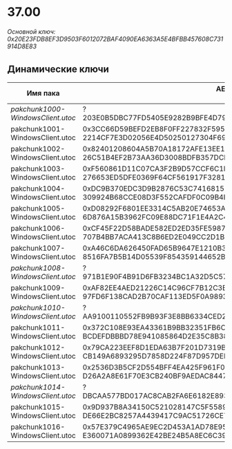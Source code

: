 # 37.00

###### Основной ключ: 0x20E23FDB8EF3D9503F6012072BAF4090EA6363A5E4BFBB457608C731914D8E83

## Динамические ключи

| Имя пака                          | AES Ключ</br>GUID                                                                                       | HiRes Текстуры |
|-----------------------------------|---------------------------------------------------------------------------------------------------------|----------------|
| *pakchunk1000-WindowsClient.utoc* | ?</br>203E0B5DBC77FD5405E9282B9BFE4D79 | ✔️             |
| pakchunk1001-WindowsClient.utoc   | 0x3CC66D59BEFD2EB8F0FF227832F59535D1D724762200CB8E27F64B394E47594E</br>2214CF7E3D02056E4D50250127304F69 | ❌             |
| pakchunk1002-WindowsClient.utoc 	| 0x82401208604A5B70A18172AFE13EE1A4C8D94FB1C3E543BBFE3AF898B38A731E</br>26C51B4EF2B73AA36D3008BDFB357DCF | ❌             |
| pakchunk1003-WindowsClient.utoc 	| 0xF560861D11C07CA3F2B9D57CCF6C1B4B640AA97BC3A17D2544A4F9C7F186CCCB</br>276653ED5DFE0369F64CF561917F3281 | ❌             |
| pakchunk1004-WindowsClient.utoc 	| 0xDC9B370EDC3D9B2876C53C7416815658E6E0A54FCEF724126FC1C8D6F2D4E1C2</br>309924B68CCE08D3F552CAFDF0C09B4E | ❌             |
| pakchunk1005-WindowsClient.utoc 	| 0xD08292F6801EE3314C5AB20E74653A2A0E279C72C20C00CD2F2DA2B1E1EC4E0C</br>6D876A15B3962FC09E88DC71F1E4A2C4 | ❌             |
| pakchunk1006-WindowsClient.utoc 	| 0xCF45F22D58BADE582ED2ED35FE59876DF841EE1A65A93D7F34B9C91BD34470FB</br>707B4BB7ACA413C8B6ED2E049CC2D1B5 | ✔️             |
| pakchunk1007-WindowsClient.utoc   | 0xA46C6DA626450FAD65B9647E1210B3687471FAD565F0CB70BBB0A0E828CA6570</br>8516FA7B5B14D05539F854359144652B | ✔️             |
| *pakchunk1008-WindowsClient.utoc* | ?</br>971B1E90F4B91D6FB3234BC1A32D5C57 | ❌             |
| pakchunk1009-WindowsClient.utoc 	| 0xAF82EE4AED21226C14C96CF7B12C3B79F452BB8C327B2FC5D39437BAE3C6A444</br>97FD6F138CAD2B70CAF113ED5F0A9893 | ❌             |
| *pakchunk1010-WindowsClient.utoc* | ?</br>AA9100110552FB9B93F3E8BB6334CED2 | ✔️             |
| pakchunk1011-WindowsClient.utoc 	| 0x372C108E93EA43361B9BB32351FB6CCD88E8272FEAE82DFCC9B24BDD9EE66744</br>BCDEFDBBBD78E941085864D2E35C8B38 | ❌             |
| pakchunk1012-WindowsClient.utoc 	| 0x79CA223EEF8D1EDA63B7F201D7319BE7CF689BCFC372BEEE857F518527B6F197</br>CB149A6893295D7858D224F87D957DED | ❌             |
| pakchunk1013-WindowsClient.utoc 	| 0x2536D3B5CF2D554BFF4EA425F961F0E1EA3E5348D8F2175BF01507D089EF1BB2</br>D26A2A8E61F70E3CB240BF9AEDAC8447 | ✔️             |
| *pakchunk1014-WindowsClient.utoc* | ?</br>DBCAA577BD017AC8CAB2FA6E6182E893 | ✔️             |
| pakchunk1015-WindowsClient.utoc 	| 0x9D937B8A34150C521028147C5F5589C036F22685E7DE3A53E2B9D22D2E2D3F13</br>DE66E2BC8257A4439417C9AC51726CE7 | ✔️             |
| pakchunk1016-WindowsClient.utoc 	| 0x57E379C4965AE9EC2D453A1AD78E95EEA86539AB617A4A1F41F3F9F144DDBE9B</br>E360071A0899362E42BE24B5A8EC6C39 | ❌             |
